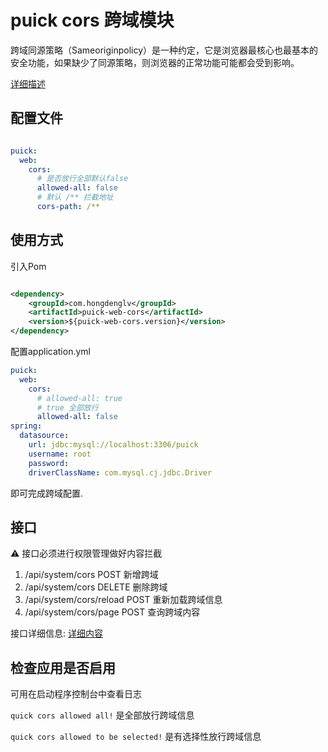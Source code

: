# puick cors 跨域模块

跨域同源策略（Sameoriginpolicy）是一种约定，它是浏览器最核心也最基本的安全功能，如果缺少了同源策略，则浏览器的正常功能可能都会受到影响。

[详细描述](https://zhuanlan.zhihu.com/p/425855609)

## 配置文件

```yaml

puick:
  web:
    cors:
      # 是否放行全部默认false
      allowed-all: false
      # 默认 /** 拦截地址 
      cors-path: /**
```

## 使用方式

引入Pom

```xml

<dependency>
    <groupId>com.hongdenglv</groupId>
    <artifactId>puick-web-cors</artifactId>
    <version>${puick-web-cors.version}</version>
</dependency>
```

配置application.yml

```yaml
puick:
  web:
    cors:
      # allowed-all: true
      # true 全部放行
      allowed-all: false
spring:
  datasource:
    url: jdbc:mysql://localhost:3306/puick
    username: root
    password:
    driverClassName: com.mysql.cj.jdbc.Driver
```

即可完成跨域配置.

## 接口

⚠️ 接口必须进行权限管理做好内容拦截

1. /api/system/cors POST 新增跨域
2. /api/system/cors DELETE 删除跨域
3. /api/system/cors/reload POST 重新加载跨域信息
4. /api/system/cors/page POST 查询跨域内容

接口详细信息: [详细内容](easy-api.md)

## 检查应用是否启用

可用在启动程序控制台中查看日志

`quick cors allowed all!` 是全部放行跨域信息

`quick cors allowed to be selected!` 是有选择性放行跨域信息